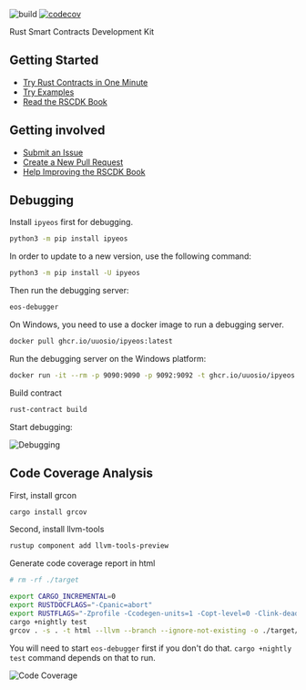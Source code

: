 ![build](https://github.com/uuosio/rscdk/actions/workflows/pr-any.yml/badge.svg?event=push)
[![codecov](https://codecov.io/gh/uuosio/rscdk/branch/main/graph/badge.svg?token=GG76LHX28E)](https://codecov.io/gh/uuosio/rscdk)


Rust Smart Contracts Development Kit

## Getting Started

- [Try Rust Contracts in One Minute](https://colab.research.google.com/github/uuosio/rscdk/blob/master/quickstart/quick-start.ipynb)
- [Try Examples](https://github.com/uuosio/rscdk/tree/main/examples)
- [Read the RSCDK Book](https://uuosio.github.io/rscdk-book)

## Getting involved

- [Submit an Issue](https://github.com/uuosio/rscdk/issues)
- [Create a New Pull Request](https://github.com/uuosio/rscdk/pulls)
- [Help Improving the RSCDK Book](https://github.com/uuosio/rscdk-book)

## Debugging

Install `ipyeos` first for debugging.

```bash
python3 -m pip install ipyeos
```

In order to update to a new version, use the following command:

```bash
python3 -m pip install -U ipyeos
```

Then run the debugging server:

```bash
eos-debugger
```

On Windows, you need to use a docker image to run a debugging server.

```bash
docker pull ghcr.io/uuosio/ipyeos:latest
```

Run the debugging server on the Windows platform:

```bash
docker run -it --rm -p 9090:9090 -p 9092:9092 -t ghcr.io/uuosio/ipyeos
```

Build contract

```bash
rust-contract build
```

Start debugging:

![Debugging](https://github.com/uuosio/rscdk/blob/main/images/debugging.gif)

## Code Coverage Analysis

First, install grcon

```bash
cargo install grcov
```

Second, install llvm-tools

```bash
rustup component add llvm-tools-preview
```


Generate code coverage report in html
```bash
# rm -rf ./target

export CARGO_INCREMENTAL=0
export RUSTDOCFLAGS="-Cpanic=abort"
export RUSTFLAGS="-Zprofile -Ccodegen-units=1 -Copt-level=0 -Clink-dead-code -Coverflow-checks=off -Zpanic_abort_tests -Cpanic=abort"
cargo +nightly test
grcov . -s . -t html --llvm --branch --ignore-not-existing -o ./target/debug/coverage/
```

You will need to start `eos-debugger` first if you don't do that. `cargo +nightly test` command depends on that to run.

![Code Coverage](https://github.com/uuosio/rscdk/blob/main/images/code-coverage.png)
